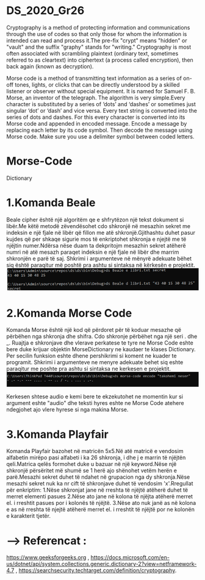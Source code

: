 # DS_2020_Gr26
Cryptography is a method of protecting information and communications through the use of codes so that only those for whom the information is intended can read and process it.The pre-fix "crypt" means "hidden" or "vault" and the suffix "graphy" stands for "writing." Cryptography is most often associated with scrambling plaintext (ordinary text, sometimes referred to as cleartext) into ciphertext (a process called encryption), then back again (known as decryption).

Morse code is a method of transmitting text information as a series of on-off tones, lights, or clicks that can be directly understood by a skilled listener or observer without special equipment. It is named for Samuel F. B. Morse, an inventor of the telegraph.
The algorithm is very simple.Every character is substituted by a series of ‘dots’ and ‘dashes’ or sometimes just singular ‘dot’ or ‘dash’ and vice versa.
Every text string is converted into the series of dots and dashes. For this every character is converted into its Morse code and appended in encoded message.
Encode a message by replacing each letter by its code symbol. Then decode the message using Morse code. Make sure you use a delimiter symbol between coded letters.
# Morse-Code
Dictionary

# 1.Komanda Beale
Beale cipher është një algoritëm qe e shfrytëzon një tekst dokument si libër.Me këtë metodë zëvendësohet cdo shkronjë në mesazhin
sekret me indeksin e një  fjale në libër që fillon me atë shkronjë.Gjithashtu duhet pasur kujdes që per shkaqe sigurie mos të enkriptohet shkronja e njejtë me të njëjtin numer.Ndërsa nëse duam ta dekpritojm mesazhin  sekret atëherë  numri në atë mesazh paraqet indeksin e një fjale në  libër dhe marrim shkronjën e parë të saj.
Shkrimi i argumenteve në mënyrë adekuate bëhet siq është paraqitur më poshtë pra ashtu si sintaksa në kërkesën e projektit.
![](Images/Beale.png)
# 2.Komanda Morse Code
Komanda Morse është një kod që përdoret për të koduar mesazhe që përbëhen nga shkronja dhe shifra. Cdo shkronje përbëhet nga një seri . dhe _. 
Ruajtja e shkronjave dhe vlerave perkatese te tyre ne Morse Code eshte bere duke krijuar objektin MorseDictionary ne kaudaer te klases Dictionary. Per secilin funksion eshte dhene pershikrimi si koment ne kuader te programit.
Shkrimi i argumenteve ne menyre adekuate behet siq eshte paraqitur me poshte pra ashtu si sintaksa ne kerkesen e projektit.
![](Images/Morse.PNG)

Kerkesen shtese audio e kemi bere te ekzekutohet ne momentin kur si argument eshte "audio" dhe teksti hyres eshte ne Morse Code atehere ndegjohet ajo vlere hyrese si nga makina Morse.
# 3.Komanda Playfair
Komanda Playfair bazohet në matricën 5x5.Në atë matricë e vendosim alfabetin mirëpo pasi alfabeti i ka 26 shkronja, i dhe j e marrin të njëjtën qeli.Matrica qelës formohet duke u bazuar në një keyword.Nëse një shkronjë përsëritet më shumë se 1 herë ajo shënohet vetëm herën e parë.Mesazhi sekret duhet të ndahet në grupacion nga dy shkronja.Nëse mesazhi sekret nuk ka nr cift të shkronjave duhet të vendosim 'x'.Rregullat për enkriptim:
1.Nëse shkronjat jane në rreshta të njëjtë atëherë duhet të merret elementi pasues
2.Nëse ato jane në kolona të njëjta atëherë merret el. i rreshtit pasues por i kolonës të njëjtë.
3.Nëse ato nuk janë as në kolona e as në rreshta të njejtë atëherë merret el. i rreshtit të njëjtë por ne kolonën e karakterit tjetër.
# --> Referencat : 
 https://www.geeksforgeeks.org , 
 https://docs.microsoft.com/en-us/dotnet/api/system.collections.generic.dictionary-2?view=netframework-4.7 , 
 https://searchsecurity.techtarget.com/definition/cryptography.
                      
